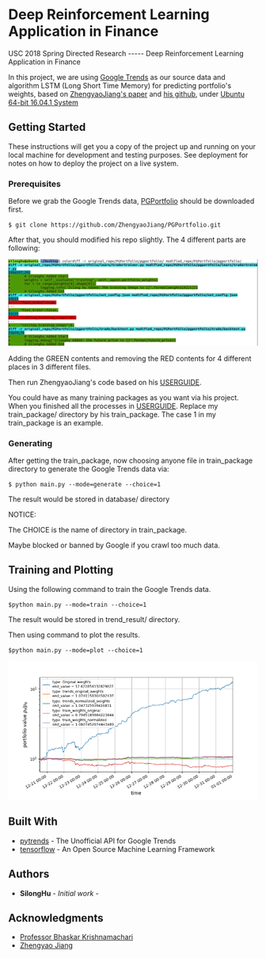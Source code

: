 # Deep Reinforcement Learning Application in Finance

USC 2018 Spring Directed Research ----- Deep Reinforcement Learning Application in Finance

In this project, we are using [Google Trends](https://medium.com/google-news-lab/what-is-google-trends-data-and-what-does-it-mean-b48f07342ee8) as our source data and algorithm LSTM (Long Short Time Memory) for predicting portfolio's weights, based on [ZhengyaoJiang's paper](https://arxiv.org/pdf/1706.10059.pdf) and [his github](https://github.com/ZhengyaoJiang/PGPortfolio), under [Ubuntu 64-bit 16.04.1 System](https://www.ubuntu.com/download/desktop)

## Getting Started

These instructions will get you a copy of the project up and running on your local machine for development and testing purposes. See deployment for notes on how to deploy the project on a live system.

### Prerequisites

Before we grab the Google Trends data, [PGPortfolio](https://github.com/ZhengyaoJiang/PGPortfolio) should be downloaded first. 

```
$ git clone https://github.com/ZhengyaoJiang/PGPortfolio.git
```
After that, you should modified his repo slightly. The 4 different parts are following:

![Different Graph](https://github.com/SilongHu/Deep-Reinforcement-Learning-Application-in-Finance/blob/master/four_little_modified.png)

Adding the GREEN contents and removing the RED contents for 4 different places in 3 different files.

Then run ZhengyaoJiang's code based on his [USERGUIDE](https://github.com/ZhengyaoJiang/PGPortfolio/blob/master/user_guide.md).

You could have as many training packages as you want via his project. When you finished all the processes in [USERGUIDE](https://github.com/ZhengyaoJiang/PGPortfolio/blob/master/user_guide.md). Replace my train_package/ directory by his train_package. The case 1 in my train_package is an example.

### Generating

After getting the train_package, now choosing anyone file in train_package directory to generate the Google Trends data via:

```
$ python main.py --mode=generate --choice=1
```
The result would be stored in database/ directory

NOTICE:

The CHOICE is the name of directory in train_package.

Maybe blocked or banned by Google if you crawl too much data.


## Training and Plotting

Using the following command to train the Google Trends data.

```
$python main.py --mode=train --choice=1

```

The result would be stored in trend_result/ directory.

Then using command to plot the results.
```
$python main.py --mode=plot --choice=1

```

![Result Graph](https://github.com/SilongHu/Deep-Reinforcement-Learning-Application-in-Finance/blob/master/result_1.png)


## Built With

* [pytrends](https://github.com/GeneralMills/pytrends) - The Unofficial API for Google Trends
* [tensorflow](https://www.tensorflow.org) - An Open Source Machine Learning Framework


## Authors

* **SilongHu** - *Initial work* -

## Acknowledgments

* [Professor Bhaskar Krishnamachari](http://ceng.usc.edu/~bkrishna/)
* [Zhengyao Jiang](https://github.com/ZhengyaoJiang)


